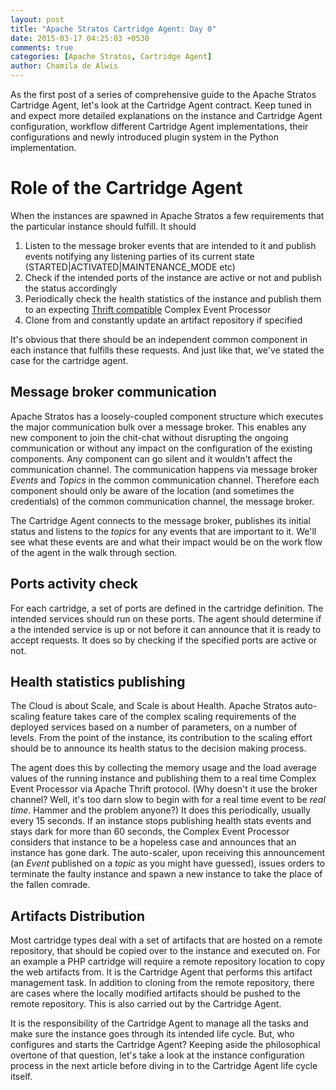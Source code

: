 ```yaml
---
layout: post
title: "Apache Stratos Cartridge Agent: Day 0"
date: 2015-03-17 04:25:03 +0530
comments: true
categories: [Apache Stratos, Cartridge Agent]
author: Chamila de Alwis
---
```


As the first post of a series of comprehensive guide to the Apache Stratos Cartridge Agent, let's look at the Cartridge Agent contract. Keep tuned in and expect more detailed explanations on the instance and Cartridge Agent configuration, workflow different Cartridge Agent implementations, their configurations and newly introduced plugin system in the Python implementation.

# Role of the Cartridge Agent

When the instances are spawned in Apache Stratos a few requirements that the particular instance should fulfill. It should

1. Listen to the message broker events that are intended to it and publish events notifying any listening parties of its current state (STARTED|ACTIVATED|MAINTENANCE_MODE etc)
2. Check if the intended ports of the instance are active or not and publish the status accordingly
3. Periodically check the health statistics of the instance and publish them to an expecting [Thrift compatible](http://code.chamiladealwis.com/blog/2014/10/10/thrift-communication-in-apache-stratos/) Complex Event Processor
4. Clone from and constantly update an artifact repository if specified 

It's obvious that there should be an independent common component in each instance that fulfills these requests. And just like that, we've stated the case for the cartridge agent.

## Message broker communication 

Apache Stratos has a loosely-coupled component structure which executes the major communication bulk over a message broker. This enables any new component to join the chit-chat without disrupting the ongoing communication or without any impact on the configuration of the existing components. Any component can go silent and it wouldn't affect the communication channel. The communication happens via message broker _Events_ and _Topics_ in the common communication channel. Therefore each component should only be aware of the location (and sometimes the credentials) of the common communication channel, the message broker. 

The Cartridge Agent connects to the message broker, publishes its initial status and listens to the _topics_ for any events that are important to it. We'll see what these events are and what their impact would be on the work flow of the agent in the walk through section.

## Ports activity check

For each cartridge, a set of ports are defined in the cartridge definition. The intended services should run on these ports. The agent should determine if a the intended service is up or not before it can announce that it is ready to accept requests. It does so by checking if the specified ports are active or not. 

## Health statistics publishing

The Cloud is about Scale, and Scale is about Health. Apache Stratos auto-scaling feature takes care of the complex scaling requirements of the deployed services based on a number of parameters, on a number of levels. From the point of the instance, its contribution to the scaling effort should be to announce its health status to the decision making process. 

The agent does this by collecting the memory usage and the load average values of the running instance and publishing them to a real time Complex Event Processor via Apache Thrift protocol. (Why doesn't it use the broker channel? Well, it's too darn slow to begin with for a real time event to be _real time_. Hammer and the problem anyone?) It does this periodically, usually every 15 seconds. If an instance stops publishing health stats events and stays dark for more than 60 seconds, the Complex Event Processor considers that instance to be a hopeless case and announces that an instance has gone dark. The auto-scaler, upon receiving this announcement (an _Event_ published on a _topic_ as you might have guessed), issues orders to terminate the faulty instance and spawn a new instance to take the place of the fallen comrade. 

## Artifacts Distribution

Most cartridge types deal with a set of artifacts that are hosted on a remote repository, that should be copied over to the instance and executed on. For an example a PHP cartridge will require a remote repository location to copy the web artifacts from. It is the Cartridge Agent that performs this artifact management task. In addition to cloning from the remote repository, there are cases where the locally modified artifacts should be pushed to the remote repository. This is also carried out by the Cartridge Agent. 

It is the responsibility of the Cartridge Agent to manage all the tasks and make sure the instance goes through its intended life cycle. But, who configures and starts the Cartridge Agent? Keeping aside the philosophical overtone of that question, let's take a look at the instance configuration process in the next article before diving in to the Cartridge Agent life cycle itself. 

